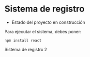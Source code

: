 <h1> Sistema de registro </h1>

- Estado del proyecto en construcción

Para ejecutar el sistema, debes poner: 

```npm install react```

Sistema de registro 2
